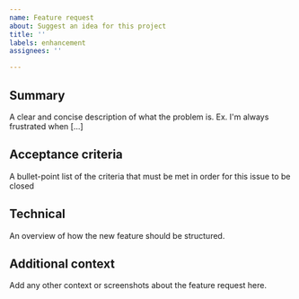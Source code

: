 ```yaml
---
name: Feature request
about: Suggest an idea for this project
title: ''
labels: enhancement
assignees: ''

---
```


## Summary
A clear and concise description of what the problem is. Ex. I'm always frustrated when [...]

## Acceptance criteria
A bullet-point list of the criteria that must be met in order for this issue to be closed

## Technical
An overview of how the new feature should be structured.

## Additional context
Add any other context or screenshots about the feature request here.

